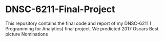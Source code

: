 # DNSC-6211-Final-Project
This repository contains the final code and report of my DNSC-6211 ( Programming for Analytics) final project. We predicted 2017 Oscars Best picture Nominations
